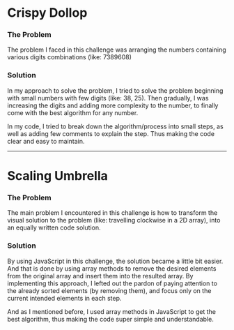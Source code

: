 # Crispy Dollop

### The Problem
The problem I faced in this challenge was arranging the numbers containing various digits combinations (like: 7389608)

### Solution
In my approach to solve the problem, I tried to solve the problem beginning with small numbers with few digits (like: 38, 25). Then gradually, I was increasing the digits and adding more complexity to the number, to finally come with the best algorithm for any number.

In my code, I tried to break down the algorithm/process into small steps, as well as adding few comments to explain the step. Thus making the code clear and easy to maintain.


---


# Scaling Umbrella

### The Problem
The main problem I encountered in this challenge is how to transform the visual solution to the problem (like: travelling clockwise in a 2D array), into an equally written code solution.

### Solution
By using JavaScript in this challenge, the solution became a little bit easier. And that is done by using array methods to remove the desired elements from the original array and insert them into the resulted array. By implementing this approach, I lefted out the pardon of paying attention to the already sorted elements (by removing them), and focus only on the current intended elements in each step.

And as I mentioned before, I used array methods in JavaScript to get the best algorithm, thus making the code super simple and understandable.
